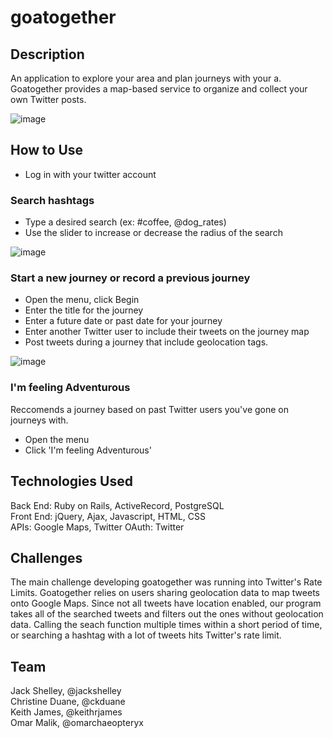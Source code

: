 # goatogether

## Description
An application to explore your area and plan journeys with your a. Goatogether provides a map-based service to organize and collect your own Twitter posts.

![image](https://docs.google.com/drawings/d/1Ys0S5BN6jaZjmuAq9_ajNpflmy3z5-9UmOyO_-5T2PA/pub?w=928&amp;h=532)

## How to Use
+ Log in with your twitter account

### Search hashtags
+ Type a desired search (ex: #coffee, @dog_rates)
+ Use the slider to increase or decrease the radius of the search

![image](https://docs.google.com/drawings/d/1yeuQwAYivPpogaDeNJ-ZfDIwaDkjcXeJ5FLcPk52KjQ/pub?w=962&amp;h=487)

### Start a new journey or record a previous journey
+ Open the menu, click Begin
+ Enter the title for the journey
+ Enter a future date or past date for your journey
+ Enter another Twitter user to include their tweets on the journey map
+ Post tweets during a journey that include geolocation tags.

![image](https://docs.google.com/drawings/d/1Bojx8-3M9DOF-xQP2s5UE4zYUim-jWsdJ1nGJZjNBXg/pub?w=960&amp;h=720)

### I'm feeling Adventurous
Reccomends a journey based on past Twitter users you've gone on journeys with.

+ Open the menu
+ Click 'I'm feeling Adventurous'

## Technologies Used
Back End: Ruby on Rails, ActiveRecord, PostgreSQL  
Front End: jQuery, Ajax, Javascript, HTML, CSS  
APIs: Google Maps, Twitter
OAuth: Twitter

## Challenges
The main challenge developing goatogether was running into Twitter's Rate Limits. Goatogether relies on users sharing geolocation data to map tweets onto Google Maps. Since not all tweets have location enabled, our program takes all of the searched tweets and filters out the ones without geolocation data. Calling the seach function multiple times within a short period of time, or searching a hashtag with a lot of tweets hits Twitter's rate limit.

## Team
Jack Shelley, @jackshelley  
Christine Duane, @ckduane  
Keith James, @keithrjames  
Omar Malik, @omarchaeopteryx  

